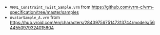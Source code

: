 - `VRM1_Constraint_Twist_Sample.vrm` from https://github.com/vrm-c/vrm-specification/tree/master/samples
- `AvatarSample_A.vrm` from https://hub.vroid.com/en/characters/2843975675147313744/models/5644550979324015604
